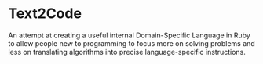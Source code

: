 Text2Code
==
An attempt at creating a useful internal Domain-Specific Language in Ruby to allow people new to programming to focus more on solving problems and less on translating algorithms into precise language-specific instructions.